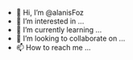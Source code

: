 - 👋 Hi, I’m @alanisFoz
- 👀 I’m interested in ...
- 🌱 I’m currently learning ...
- 💞️ I’m looking to collaborate on ...
- 📫 How to reach me ...

<!---
alanisFoz/alanisFoz is a ✨ special ✨ repository because its `README.md` (this file) appears on your GitHub profile.
You can click the Preview link to take a look at your changes.
--->

